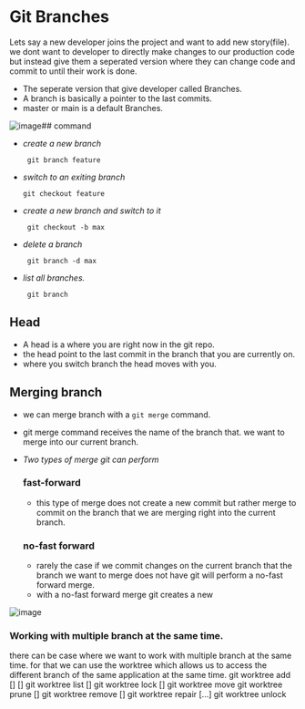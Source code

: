 
# Git Branches

Lets say a new developer joins the project and want to add new story(file). we dont want to developer to directly make changes to our production code but instead give them a seperated version where they can change code and commit to until their work is done.
- The seperate version that give developer called Branches.
- A branch is basically a pointer to the last commits.
- master or main is a default Branches.

![image](https://user-images.githubusercontent.com/98619865/158058441-d5eadb67-e223-4f1a-a3bd-96753b95d06e.png)## command 

- *create a new branch*

       git branch feature

- *switch to an exiting branch*

      git checkout feature 

- *create a new branch and switch to it* 
      
       git checkout -b max 

- *delete a branch*
    
       git branch -d max 


- *list all  branches.* 
 
       git branch 


## Head
- A head is a where you are right now in the git repo. 
- the head point to the last commit in the branch that you are currently on. 
- where you switch branch the head moves with you.

## Merging branch 

-  we can merge branch with  a `git merge` command.
- git merge command receives the name of the branch that. we want to merge into our current branch.

- *Two types of merge git can perform*
    
    ### fast-forward 

    - this type of merge does not create a new commit but rather merge to commit on the branch that we are merging right into the current branch.

    ### no-fast forward 
    - rarely the case if we commit changes on the current branch that the branch we want to merge does not have git will perform a no-fast forward merge.
    - with a no-fast forward merge git creates a new

![image](https://user-images.githubusercontent.com/98619865/158058501-3afdbfd2-55d0-45a4-b619-ec1c9b92f03c.png)


### Working with multiple branch at the same time. 
there can be case where we want to work with multiple branch at the same time. for that we can use the worktree which allows us to access the different branch of the same application at the same time. 
 git worktree add [<options>] <path> [<commit-ish>]
 git worktree list [<options>]
 git worktree lock [<options>] <path>
 git worktree move <worktree> <new-path>
 git worktree prune [<options>]
 git worktree remove [<options>] <worktree>
 git worktree repair [<path>...]
 git worktree unlock <path>

